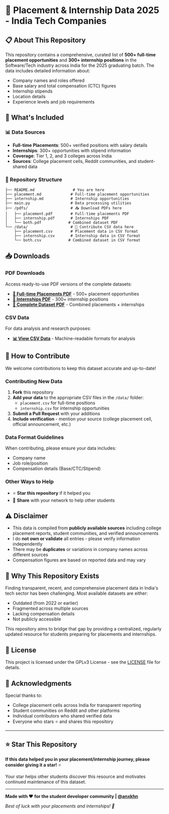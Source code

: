# 🎯 Placement & Internship Data 2025 - India Tech Companies

## 📋 About This Repository

This repository contains a comprehensive, curated list of **500+ full-time placement opportunities** and **300+ internship positions** in the Software/Tech industry across India for the 2025 graduating batch. The data includes detailed information about:

- Company names and roles offered
- Base salary and total compensation (CTC) figures
- Internship stipends
- Location details
- Experience levels and job requirements

## 🎨 What's Included

### 📊 Data Sources

- **Full-time Placements**: 500+ verified positions with salary details
- **Internships**: 300+ opportunities with stipend information
- **Coverage**: Tier 1, 2, and 3 colleges across India
- **Sources**: College placement cells, Reddit communities, and student-shared data

### 📁 Repository Structure

```
├── README.md                 # You are here
├── placement.md             # Full-time placement opportunities
├── internship.md            # Internship opportunities
├── main.py                  # Data processing utilities
├── /pdfs/                   # 📥 Download PDFs here
│   ├── placement.pdf        # Full-time placements PDF
│   ├── internship.pdf       # Internships PDF
│   └── both.pdf            # Combined dataset PDF
└── /data/                   # 🤝 Contribute CSV data here
    ├── placement.csv        # Placement data in CSV format
    ├── internship.csv       # Internship data in CSV format
    └── both.csv            # Combined dataset in CSV format
```

## 📥 Downloads

### PDF Downloads

Access ready-to-use PDF versions of the complete datasets:

- **[📄 Full-time Placements PDF](./pdfs/placement.pdf)** - 500+ placement opportunities
- **[📄 Internships PDF](./pdfs/internship.pdf)** - 300+ internship positions
- **[📄 Complete Dataset PDF](./pdfs/both.pdf)** - Combined placements + internships

### CSV Data

For data analysis and research purposes:

- **[📊 View CSV Data](./data/)** - Machine-readable formats for analysis

## 🤝 How to Contribute

We welcome contributions to keep this dataset accurate and up-to-date!

### Contributing New Data

1. **Fork** this repository
2. **Add your data** to the appropriate CSV files in the `/data/` folder:
   - `placement.csv` for full-time positions
   - `internship.csv` for internship opportunities
3. **Submit a Pull Request** with your additions
4. **Include verification** - mention your source (college placement cell, official announcement, etc.)

### Data Format Guidelines

When contributing, please ensure your data includes:

- Company name
- Job role/position
- Compensation details (Base/CTC/Stipend)

### Other Ways to Help

- ⭐ **Star this repository** if it helped you
- 📢 **Share** with your network to help other students

## ⚠️ Disclaimer

- This data is compiled from **publicly available sources** including college placement reports, student communities, and verified announcements
- I do **not own or validate** all entries - please verify information independently
- There may be **duplicates** or variations in company names across different sources
- Compensation figures are based on reported data and may vary

## 🎯 Why This Repository Exists

Finding transparent, recent, and comprehensive placement data in India's tech sector has been challenging. Most available datasets are either:

- Outdated (from 2022 or earlier)
- Fragmented across multiple sources
- Lacking compensation details
- Not publicly accessible

This repository aims to bridge that gap by providing a centralized, regularly updated resource for students preparing for placements and internships.

## 📄 License

This project is licensed under the GPLv3 License - see the [LICENSE](LICENSE) file for details.

## 🙏 Acknowledgments

Special thanks to:

- College placement cells across India for transparent reporting
- Student communities on Reddit and other platforms
- Individual contributors who shared verified data
- Everyone who stars ⭐ and shares this repository

---

## ⭐ Star This Repository

**If this data helped you in your placement/internship journey, please consider giving it a star!** ⭐

Your star helps other students discover this resource and motivates continued maintenance of this dataset.

---

**Made with ❤️ for the student developer community | [@anxkhn](https://github.com/anxkhn)**

_Best of luck with your placements and internships! 🚀_
